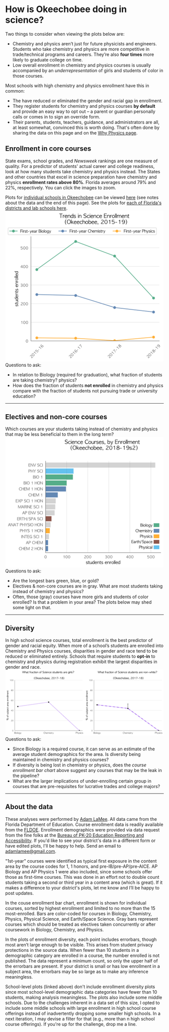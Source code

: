 # How is Okeechobee doing in science?  
Two things to consider when viewing the plots below are:  
- Chemistry and physics aren’t just for future physicists and engineers. Students who take chemistry and physics are more competitive in trade/technical programs and careers. They’re also **four times** more likely to graduate college on time.  
- Low overall enrollment in chemistry and physics courses is usually accompanied by an *underrepresentation* of girls and students of color in those courses.  

Most schools with high chemistry and physics enrollment have this in common:  
- The have reduced or eliminated the gender and racial gap in enrollment.  
- They register students for chemistry and physics courses **by default** and provide an easy way to opt out – a parent or guardian personally calls or comes in to sign an override form.  
- Their parents, students, teachers, guidance, and administrators are all, at least somewhat, convinced this is worth doing. That's often done by sharing the data on this page and on the [Why Physics page](https://adamlamee.github.io/why_physics).  


## Enrollment in core courses  
State exams, school grades, and *Newsweek* rankings are one measure of quality. For a predictor of students' actual career and college readiness, look at how many students take chemistry and physics instead. The States and other countries that excel in science preparation have chemistry and physics **enrollment rates above 80%**. Florida averages around 79% and 22%, respectively. You can click the images to zoom.  

Plots for [individual schools in Okeechobee](./OKEECHOBEE_schools.md) can be viewed [here](./OKEECHOBEE_schools.md) (see notes about the data and the end of this page).  See the plots for [each of Florida's districts and lab schools here](./all_districts.md). 
<a href="../District_plots/OKEECHOBEE_11BCPtrend.png"><img src="../District_plots/OKEECHOBEE_11BCPtrend.png"></a>  
Questions to ask:  
- In relation to Biology (required for graduation), what fraction of students are taking chemistry? physics?  
- How does the fraction of students **not enrolled** in chemistry and physics compare with the fraction of students not pursuing trade or university education?  


---
## Electives and non-core courses  
Which courses are your students taking instead of chemistry and physics that may be less beneficial to them in the long term?  
<a href="../District_plots/OKEECHOBEE_12courses.png"><img src="../District_plots/OKEECHOBEE_12courses.png"></a>  
Questions to ask:  
- Are the longest bars green, blue, or gold?  
- Electives & non-core courses are in gray. What are most students taking instead of chemistry and physics?  
- Often, those (gray) courses have more girls and students of color enrolled? Is that a problem in your area? The plots below may shed some light on that.  
 

---
## Diversity  
In high school science courses, total enrollment is the best predictor of gender and racial equity. When more of a school’s students are enrolled into Chemistry and Physics courses, disparities in gender and race tend to be reduced or eliminated entirely. Schools that require students to **opt-in** to chemistry and physics during registration exhibit the largest disparities in gender and race.  
<a href="../District_plots/OKEECHOBEE_2demog.png"><img src="../District_plots/OKEECHOBEE_2demog.png"></a>  
Questions to ask:  
- Since Biology is a required course, it can serve as an estimate of the average student demographics for the area. Is diversity being maintained in chemistry and physics courses?  
- If diversity is being lost in chemistry or physics, does the *course enrollment bar chart* above suggest any courses that may be the leak in the pipeline?  
- What are the larger implications of under-enrolling certain group in courses that are pre-requisites for lucrative trades and college majors?   


---
## About the data  
These analyses were performed by [Adam LaMee](http://www.adamlamee.com). All data came from the Florida Department of Education. Course enrollment data is readily available from the [FLDOE](http://www.fldoe.org/accountability/data-sys/edu-info-accountability-services/pk-12-public-school-data-pubs-reports/students.stml). Enrollment demographics were provided via data request from the fine folks at the [Bureau of PK-20 Education Reporting and Accessibility](http://www.fldoe.org/accountability/accountability-reporting/). If you'd like to see your district's data in a different form or have edited plots, I'll be happy to help. Send an email to adamlamee@gmail.com.  

"1st-year" courses were identified as typical first exposure in the content area by the course codes for 1, 1 honors, and pre-IB/pre-AP/pre-AICE. AP Biology and AP Physics 1 were also included, since some schools offer those as first-time courses. This was done in an effort not to double count students taking a second or third year in a content area (which is great). If it makes a difference to your district's plots, let me know and I’ll be happy to post updates.  

In the couse enrollment bar chart, enrollment is shown for individual courses, sorted by highest enrollment and limited to no more than the 15 most-enrolled. Bars are color-coded for courses in Biology, Chemistry, Physics, Physical Science, and Earth/Space Science. Gray bars represent courses which should be treated as electives taken concurrently or after coursework in Biology, Chemistry, and Physics.  

In the plots of enrollment diversity, each point includes errorbars, though most aren’t large enough to be visible. This arises from student privacy protections in the source data. When fewer than 10 students in a demographic category are enrolled in a course, the number enrolled is not published. The data represent a minimum count, so only the upper half of the errorbars are present. If your district is small or has low enrollment in a subject area, the errorbars may be so large as to make any inference meaningless.  

School-level plots (linked above) don't include enrollment diversity plots since most school-level demographic data categories have fewer than 10 students, making analysis meaningless. The plots also include some middle schools. Due to the challenges inherent in a data set of this size, I opted to include some middle schools with large enrollment in high school course offerings instead of inadvertently dropping some smaller high schools. In a next iteration, I may devise a filter for that (e.g., more than n high school course offerings). If you're up for the challenge, drop me a line.